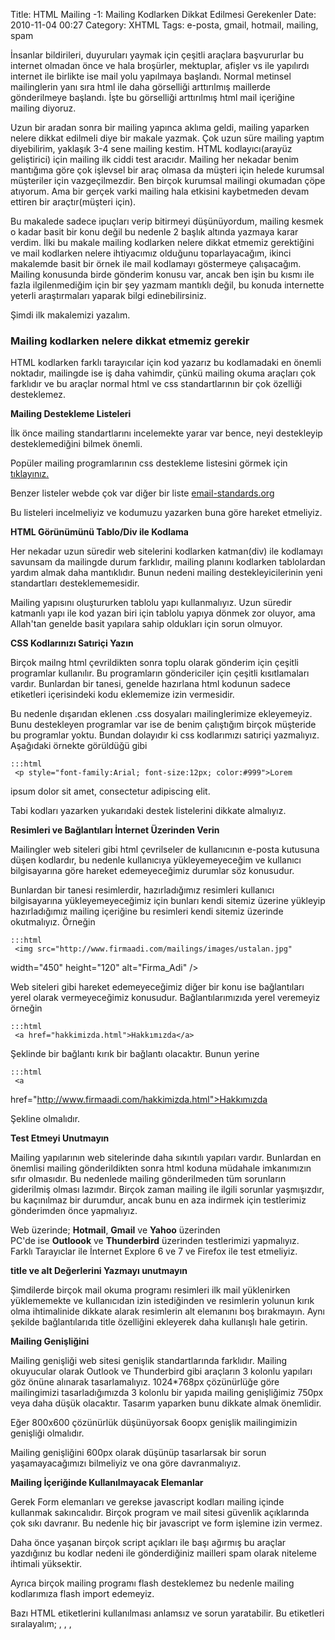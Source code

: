 Title: HTML Mailing -1: Mailing Kodlarken Dikkat Edilmesi Gerekenler
Date: 2010-11-04 00:27
Category: XHTML
Tags: e-posta, gmail, hotmail, mailing, spam

İnsanlar bildirileri, duyuruları yaymak için çeşitli araçlara
başvururlar bu internet olmadan önce ve hala broşürler, mektuplar,
afişler vs ile yapılırdı internet ile birlikte ise mail yolu yapılmaya
başlandı. Normal metinsel mailinglerin yanı sıra html ile daha
görselliği arttırılmış maillerde gönderilmeye başlandı. İşte bu
görselliği arttırılmış html mail içeriğine mailing diyoruz.

Uzun bir aradan sonra bir mailing yapınca aklıma geldi, mailing yaparken
nelere dikkat edilmeli diye bir makale yazmak. Çok uzun süre mailing
yaptım diyebilirim, yaklaşık 3-4 sene mailing kestim. HTML
kodlayıcı(arayüz geliştirici) için mailing ilk ciddi test aracıdır.
Mailing her nekadar benim mantığıma göre çok işlevsel bir araç olmasa da
müşteri için helede kurumsal müşteriler için vazgeçilmezdir. Ben birçok
kurumsal mailingi okumadan çöpe atıyorum. Ama bir gerçek varki mailing
hala etkisini kaybetmeden devam ettiren bir araçtır(müşteri için).

Bu makalede sadece ipuçları verip bitirmeyi düşünüyordum, mailing kesmek
o kadar basit bir konu değil bu nedenle 2 başlık altında yazmaya karar
verdim. İlki bu makale mailing kodlarken nelere dikkat etmemiz
gerektiğini ve mail kodlarken nelere ihtiyacımız olduğunu
toparlayacağım, ikinci makalemde basit bir örnek ile mail kodlamayı
göstermeye çalışacağım. Mailing konusunda birde gönderim konusu var,
ancak ben işin bu kısmı ile fazla ilgilenmediğim için bir şey yazmam
mantıklı değil, bu konuda internette yeterli araştırmaları yaparak bilgi
edinebilirsiniz.

Şimdi ilk makalemizi yazalım.

### Mailing kodlarken nelere dikkat etmemiz gerekir

HTML kodlarken farklı tarayıcılar için kod yazarız bu kodlamadaki en
önemli noktadır, mailingde ise iş daha vahimdir, çünkü mailing okuma
araçları çok farklıdır ve bu araçlar normal html ve css standartlarının
bir çok özelliği desteklemez.

**Mailing Destekleme Listeleri**

İlk önce mailing standartlarını incelemekte yarar var bence, neyi
destekleyip desteklemediğini bilmek önemli.

Popüler mailing programlarının css destekleme listesini görmek için
[tıklayınız.][]

Benzer listeler webde çok var diğer bir liste [email-standards.org][]

Bu listeleri incelmeliyiz ve kodumuzu yazarken buna göre hareket
etmeliyiz.

**HTML Görünümünü Tablo/Div ile Kodlama**

Her nekadar uzun süredir web sitelerini kodlarken katman(div) ile
kodlamayı savunsam da mailingde durum farklıdır, mailing planını
kodlarken tablolardan yardım almak daha mantıklıdır. Bunun nedeni
mailing destekleyicilerinin yeni standartları desteklememesidir.

Mailing yapısını oluştururken tablolu yapı kullanmalıyız. Uzun süredir
katmanlı yapı ile kod yazan biri için tablolu yapıya dönmek zor oluyor,
ama Allah'tan genelde basit yapılara sahip oldukları için sorun olmuyor.

**CSS Kodlarınızı Satıriçi Yazın**

Birçok mailng html çevrildikten sonra toplu olarak gönderim için çeşitli
programlar kullanılır. Bu programların göndericiler için çeşitli
kısıtlamaları vardır. Bunlardan bir tanesi, genelde hazırlana html
kodunun sadece <body> etiketleri içerisindeki kodu eklememize izin
vermesidir.

Bu nedenle dışarıdan eklenen .css dosyaları mailinglerimize ekleyemeyiz.
Bunu destekleyen programlar var ise de benim çalıştığım birçok müşteride
bu programlar yoktu. Bundan dolayıdır ki css kodlarımızı satıriçi
yazmalıyız. Aşağıdaki örnekte görüldüğü gibi

	:::html
	 <p style="font-family:Arial; font-size:12px; color:#999">Lorem
ipsum dolor sit amet, consectetur adipiscing elit. </p> 

Tabi kodları yazarken yukarıdaki destek listelerini dikkate almalıyız.

**Resimleri ve Bağlantıları İnternet Üzerinden Verin**

Mailingler web siteleri gibi html çevrilseler de kullanıcının e-posta
kutusuna düşen kodlardır, bu nedenle kullanıcıya yükleyemeyeceğim ve
kullanıcı bilgisayarına göre hareket edemeyeceğimiz durumlar söz
konusudur.

Bunlardan bir tanesi resimlerdir, hazırladığımız resimleri kullanıcı
bilgisayarına yükleyemeyeceğimiz için bunları kendi sitemiz üzerine
yükleyip hazırladığımız mailing içeriğine bu resimleri kendi sitemiz
üzerinde okutmalıyız. Örneğin

	:::html
	 <img src="http://www.firmaadi.com/mailings/images/ustalan.jpg"
width="450" height="120" alt="Firma_Adi" /> 

Web siteleri gibi hareket edemeyeceğimiz diğer bir konu ise bağlantıları
yerel olarak vermeyeceğimiz konusudur. Bağlantılarımızıda yerel
veremeyiz örneğin

	:::html
	 <a href="hakkimizda.html">Hakkımızda</a> 

Şeklinde bir bağlantı kırık bir bağlantı olacaktır. Bunun yerine

	:::html
	 <a
href="http://www.firmaadi.com/hakkimizda.html">Hakkımızda</a> 

Şekline olmalıdır.

**Test Etmeyi Unutmayın**

Mailing yapılarının web sitelerinde daha sıkıntılı yapıları vardır.
Bunlardan en önemlisi mailing gönderildikten sonra html koduna müdahale
imkanımızın sıfır olmasıdır. Bu nedenlede mailing gönderilmeden tüm
sorunların giderilmiş olması lazımdır. Birçok zaman mailing ile ilgili
sorunlar yaşmışızdır, bu kaçınılmaz bir durumdur, ancak bunu en aza
indirmek için testlerimiz gönderimden önce yapmalıyız.

Web üzerinde; **Hotmail**, **Gmail** ve **Yahoo** üzerinden  
PC'de ise **Outloook** ve **Thunderbird** üzerinden testlerimizi
yapmalıyız.  
Farklı Tarayıclar ile İnternet Explore 6 ve 7 ve Firefox ile test
etmeliyiz.

**title ve alt Değerlerini Yazmayı unutmayın**

Şimdilerde birçok mail okuma programı resimleri ilk mail yüklenirken
yüklememekte ve kullanıcıdan izin istediğinden ve resimlerin yolunun
kırık olma ihtimalinide dikkate alarak resimlerin alt elemanını boş
bırakmayın. Aynı şekilde bağlantılarıda title özelliğini ekleyerek daha
kullanışlı hale getirin.

**Mailing Genişliğini**

Mailing genişliği web sitesi genişlik standartlarında farklıdır. Mailing
okuyucular olarak Outlook ve Thunderbird gibi araçların 3 kolonlu
yapıları göz önüne alınarak tasarlamalıyız. 1024*768px çözünürlüğe göre
mailingimizi tasarladığımızda 3 kolonlu bir yapıda mailing genişliğimiz
750px veya daha düşük olacaktır. Tasarım yaparken bunu dikkate almak
önemlidir.

Eğer 800x600 çözünürlük düşünüyorsak 6oopx genişlik mailingimizin
genişliği olmalıdır.

Mailing genişliğini 600px olarak düşünüp tasarlarsak bir sorun
yaşamayacağımızı bilmeliyiz ve ona göre davranmalıyız.

**Mailing İçeriğinde Kullanılmayacak Elemanlar**

Gerek Form elemanları ve gerekse javascript kodları mailing içinde
kullanmak sakıncalıdır. Birçok program ve mail sitesi güvenlik
açıklarında çok sıkı davranır. Bu nedenle hiç bir javascript ve form
işlemine izin vermez.

Daha önce yaşanan birçok script açıkları ile başı ağırmış bu araçlar
yazdığınız bu kodlar nedeni ile gönderdiğiniz mailleri spam olarak
niteleme ihtimali yüksektir.

Ayrıca birçok mailing programı flash desteklemez bu nedenle mailing
kodlarımıza flash import edemeyiz.

Bazı HTML etiketlerini kullanılması anlamsız ve sorun yaratabilir. Bu
etiketleri sıralayalım; <META>, <BASE>, <LINK>, <SCRIPT>,
<FRAMESET>, <FRAME>, <IFRAME> ve yorum kodu <!-- yorum -->

**Spam Mailden Kaçınmak için Yapmamız Gerekenler**

Spam mailller internet dünyasının baş belalarında biridir. Birçok mail
programı spam mailleri en aza indirmek için birçok filtre
uygulamaktadır. Bizlerin bu filtrelere mailinglerimizi hazırlamamız
gerekir. Spama düşen mailler hiç bir anlam ifade etmez ve müşteri ile
aramızın açılmasına neden olabilir.

Kısaca spama yakalanmamak için dikkat etmemiz gerekenleri listeleyelim

-   Mailinglerinizdeki bütün domainlerin "gönderen" kısmında görülen
    adresteki domainler aynı olmalı. Örneğin info@sirketadi.com
    adresinden gönderim yapıyorsanız, mailing bağlantılarında da
    www.sirketadi.com/xxx şekliden adreslere gitmeli.
-   Domaininiz karalistede mi değil mi kontrol edin. Çeşitli siteler var
    bu konuda tarama yapabileceğiniz.
    [http://www.blacklistmonitoring.com/lookup/email_blacklist_IP_address_lookup.php][]
-   Mailiniz yüklenmemesi durumunda alternatif bir bağlantı oluşturun ve
    mailinizi altına ekleyin.
-   Kullanıcıların listenizden çıkabilmelerin sağlayacak bir link
    ekleyin mailinizin sonuna
-   Tüm kelimeleri büyük harflerle yazmak. Örneğin: MERHABA BU
    KAMPANYADA...
-   Çok fazla yazı rengi kullanmak. Örneğin:
    <span style="color:red">MERHABA</span>
    <span style="color:blue">BU</span>
    <span style="color:pink">KAMPANYADA...</span>
-   Bir çok spam içeriğinde geçen kelimelere yer vermek. Örneğin: Free,
    Casino, Mortgage, Ücretsiz vs.
-   Çok fazla noktalama işareti kullanmak. Örneğin Dikkat!!!!!!! Büyük
    Kampanya!!!!!!
-   Mailing'in tamamının resimlerden oluşması bazı mail okyucuları
    tarafından spam olarak işaretlenmesine neden olabilir. Mailing
    içinde metin olması önemlidir.
-   Mailing'in başına veya sonuna kullanıcının mail listesinden
    çıkmasını sağlayacak bir metin ekleyin.

Bu konu çok ayrıntısı olan bir konu ben bu kadarına değinmek ile
yetineyim.

Bir sonraki dersimde basit bir mailingin nasıl kodlanacağını anlatmak
olacaktır.

Kalın sağlıcakla.

### Kaynaklar

-   [http://www.viget.com/inspire/tips-for-coding-html-email/][]
-   [http://thinkvitamin.com/features/design/ensuring-your-html-emails-look-great-and-get-delivered/][]
-   [http://www.anandgraves.com/html-email-guide][] (iyi)  
-   [http://www.email-standards.org/][] (iyi)  
-   [http://www.mailchimp.com/articles/email_marketing_guide/][] (iyi)
-   [http://css-tricks.com/using-css-in-html-emails-the-real-story/][]
-   [http://www.email-standards.org/clients/][]
-   [http://www.campaignmonitor.com/css/][]
-   [http://www.xavierfrenette.com/articles/css-support-in-webmail/][]
-   [http://www.topluemailgonderimi.com/spamadusmedennasiltopluemailgonderilir.html][]

</p>

  [tıklayınız.]: http://www.campaignmonitor.com/css/ "tıklayınız."
  [email-standards.org]: http://www.email-standards.org/clients/
    "email-standards.org"
  [http://www.blacklistmonitoring.com/lookup/email_blacklist_IP_address_lookup.php]: http://www.blacklistmonitoring.com/lookup/email_blacklist_IP_address_lookup.php
    "http://www.blacklistmonitoring.com/lookup/email_blacklist_IP_address_lookup.php"
  [http://www.viget.com/inspire/tips-for-coding-html-email/]: http://www.viget.com/inspire/tips-for-coding-html-email/
    "http://www.viget.com/inspire/tips-for-coding-html-email/"
  [http://thinkvitamin.com/features/design/ensuring-your-html-emails-look-great-and-get-delivered/]: http://thinkvitamin.com/features/design/ensuring-your-html-emails-look-great-and-get-delivered/
    "http://thinkvitamin.com/features/design/ensuring-your-html-emails-look-great-and-get-delivered/"
  [http://www.anandgraves.com/html-email-guide]: http://www.anandgraves.com/html-email-guide
    "http://www.anandgraves.com/html-email-guide"
  [http://www.email-standards.org/]: http://www.email-standards.org/
    "http://www.email-standards.org/"
  [http://www.mailchimp.com/articles/email_marketing_guide/]: http://www.mailchimp.com/articles/email_marketing_guide/
    "http://www.mailchimp.com/articles/email_marketing_guide/"
  [http://css-tricks.com/using-css-in-html-emails-the-real-story/]: http://css-tricks.com/using-css-in-html-emails-the-real-story/
    "http://css-tricks.com/using-css-in-html-emails-the-real-story/"
  [http://www.email-standards.org/clients/]: http://www.email-standards.org/clients/
    "http://www.email-standards.org/clients/"
  [http://www.campaignmonitor.com/css/]: http://www.campaignmonitor.com/css/
    "http://www.campaignmonitor.com/css/"
  [http://www.xavierfrenette.com/articles/css-support-in-webmail/]: http://www.xavierfrenette.com/articles/css-support-in-webmail/
    "http://www.xavierfrenette.com/articles/css-support-in-webmail/"
  [http://www.topluemailgonderimi.com/spamadusmedennasiltopluemailgonderilir.html]: http://www.topluemailgonderimi.com/spamadusmedennasiltopluemailgonderilir.html
    "http://www.topluemailgonderimi.com/spamadusmedennasiltopluemailgonderilir.html"

